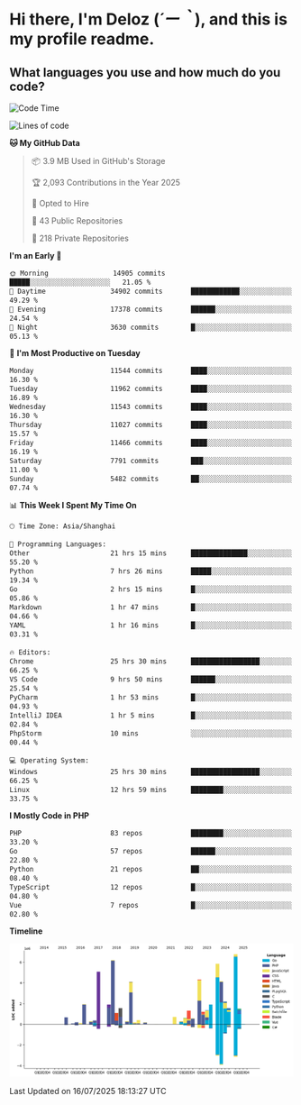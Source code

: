 # **Hi there, I'm Deloz (*´ー｀*), and this is my profile readme.**

## **What languages you use and how much do you code?**

<!--START_SECTION:waka-->
![Code Time](http://img.shields.io/badge/Code%20Time-6%2C897%20hrs%2056%20mins-blue)

![Lines of code](https://img.shields.io/badge/From%20Hello%20World%20I%27ve%20Written-58.6%20million%20lines%20of%20code-blue)

**🐱 My GitHub Data** 

> 📦 3.9 MB Used in GitHub's Storage 
 > 
> 🏆 2,093 Contributions in the Year 2025
 > 
> 💼 Opted to Hire
 > 
> 📜 43 Public Repositories 
 > 
> 🔑 218 Private Repositories 
 > 
**I'm an Early 🐤** 

```text
🌞 Morning                14905 commits       █████░░░░░░░░░░░░░░░░░░░░   21.05 % 
🌆 Daytime                34902 commits       ████████████░░░░░░░░░░░░░   49.29 % 
🌃 Evening                17378 commits       ██████░░░░░░░░░░░░░░░░░░░   24.54 % 
🌙 Night                  3630 commits        █░░░░░░░░░░░░░░░░░░░░░░░░   05.13 % 
```
📅 **I'm Most Productive on Tuesday** 

```text
Monday                   11544 commits       ████░░░░░░░░░░░░░░░░░░░░░   16.30 % 
Tuesday                  11962 commits       ████░░░░░░░░░░░░░░░░░░░░░   16.89 % 
Wednesday                11543 commits       ████░░░░░░░░░░░░░░░░░░░░░   16.30 % 
Thursday                 11027 commits       ████░░░░░░░░░░░░░░░░░░░░░   15.57 % 
Friday                   11466 commits       ████░░░░░░░░░░░░░░░░░░░░░   16.19 % 
Saturday                 7791 commits        ███░░░░░░░░░░░░░░░░░░░░░░   11.00 % 
Sunday                   5482 commits        ██░░░░░░░░░░░░░░░░░░░░░░░   07.74 % 
```


📊 **This Week I Spent My Time On** 

```text
🕑︎ Time Zone: Asia/Shanghai

💬 Programming Languages: 
Other                    21 hrs 15 mins      ██████████████░░░░░░░░░░░   55.20 % 
Python                   7 hrs 26 mins       █████░░░░░░░░░░░░░░░░░░░░   19.34 % 
Go                       2 hrs 15 mins       █░░░░░░░░░░░░░░░░░░░░░░░░   05.86 % 
Markdown                 1 hr 47 mins        █░░░░░░░░░░░░░░░░░░░░░░░░   04.66 % 
YAML                     1 hr 16 mins        █░░░░░░░░░░░░░░░░░░░░░░░░   03.31 % 

🔥 Editors: 
Chrome                   25 hrs 30 mins      █████████████████░░░░░░░░   66.25 % 
VS Code                  9 hrs 50 mins       ██████░░░░░░░░░░░░░░░░░░░   25.54 % 
PyCharm                  1 hr 53 mins        █░░░░░░░░░░░░░░░░░░░░░░░░   04.93 % 
IntelliJ IDEA            1 hr 5 mins         █░░░░░░░░░░░░░░░░░░░░░░░░   02.84 % 
PhpStorm                 10 mins             ░░░░░░░░░░░░░░░░░░░░░░░░░   00.44 % 

💻 Operating System: 
Windows                  25 hrs 30 mins      █████████████████░░░░░░░░   66.25 % 
Linux                    12 hrs 59 mins      ████████░░░░░░░░░░░░░░░░░   33.75 % 
```

**I Mostly Code in PHP** 

```text
PHP                      83 repos            ████████░░░░░░░░░░░░░░░░░   33.20 % 
Go                       57 repos            ██████░░░░░░░░░░░░░░░░░░░   22.80 % 
Python                   21 repos            ██░░░░░░░░░░░░░░░░░░░░░░░   08.40 % 
TypeScript               12 repos            █░░░░░░░░░░░░░░░░░░░░░░░░   04.80 % 
Vue                      7 repos             █░░░░░░░░░░░░░░░░░░░░░░░░   02.80 % 
```



**Timeline**

![Lines of Code chart](https://raw.githubusercontent.com/deloz/deloz/main/assets/bar_graph.png)


 Last Updated on 16/07/2025 18:13:27 UTC
<!--END_SECTION:waka-->
